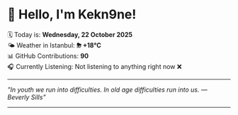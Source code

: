 # 👋 Hello, I'm Kekn9ne!

🗓️ Today is: **Wednesday, 22 October 2025**  
🌤️ Weather in Istanbul: **⛈   +18°C**  
📊 GitHub Contributions: **90**  
🎧 Currently Listening: Not listening to anything right now ❌

---

_"In youth we run into difficulties. In old age difficulties run into us.  — *Beverly Sills*"_

---
